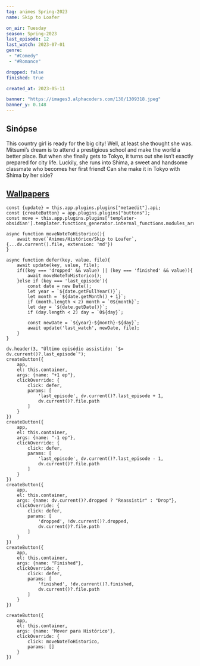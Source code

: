 ```yaml
---
tag: animes Spring-2023
name: Skip to Loafer

on_air: Tuesday
season: Spring-2023
last_episode: 12
last_watch: 2023-07-01
genre: 
 - "#Comedy"
 - "#Romance"

dropped: false
finished: true

created_at: 2023-05-11

banner: "https://images3.alphacoders.com/130/1309318.jpeg"
banner_y: 0.148
---
```

## Sinópse
This country girl is ready for the big city! Well, at least she thought she was. Mitsumi’s dream is to attend a prestigious school and make the world a better place. But when she finally gets to Tokyo, it turns out she isn’t exactly prepared for city life. Luckily, she runs into Shima, a sweet and handsome classmate who becomes her first friend! Can she make it in Tokyo with Shima by her side?

## [Wallpapers](https://wall.alphacoders.com/search.php?search=Skip+to+Loafer&lang=Portuguese)

```dataviewjs
const {update} = this.app.plugins.plugins["metaedit"].api;
const {createButton} = app.plugins.plugins["buttons"];
const move = this.app.plugins.plugins['templater-obsidian'].templater.functions_generator.internal_functions.modules_array[1].static_functions.get('move');

async function moveNoteToHistorico(){
	await move(`Animes/Histórico/Skip to Loafer`, {...dv.current().file, extension: 'md'})
}

async function defer(key, value, file){
	await update(key, value, file);
	if((key === 'dropped' && value) || (key === 'finished' && value)){
		await moveNoteToHistorico();
	}else if (key === 'last_episode'){
		const date = new Date();
		let year = `${date.getFullYear()}`;
		let month = `${date.getMonth() + 1}`;
		if (month.length < 2) month = `0${month}`;
		let day = `${date.getDate()}`;
		if (day.length < 2) day = `0${day}`;

		const newDate = `${year}-${month}-${day}`;
		await update('last_watch', newDate, file);
	}
}

dv.header(3, "Último episódio assistido: `$= dv.current()?.last_episode`");
createButton({
	app,
	el: this.container,
	args: {name: "+1 ep"},
	clickOverride: {
		click: defer,
		params: [
			'last_episode', dv.current()?.last_episode + 1,
			dv.current()?.file.path
		]
	}
})
createButton({
	app,
	el: this.container,
	args: {name: "-1 ep"},
	clickOverride: {
		click: defer,
		params: [
			'last_episode', dv.current()?.last_episode - 1,
			dv.current()?.file.path
		]
	}
})
createButton({
	app,
	el: this.container,
	args: {name: dv.current()?.dropped ? "Reassistir" : "Drop"},
	clickOverride: {
		click: defer,
		params: [
			'dropped', !dv.current()?.dropped,
			dv.current()?.file.path
		]
	}
})
createButton({
	app,
	el: this.container,
	args: {name: "Finished"},
	clickOverride: {
		click: defer,
		params: [
			'finished', !dv.current()?.finished,
			dv.current()?.file.path
		]
	}
})

createButton({
	app,
	el: this.container,
	args: {name: 'Mover para Histórico'},
	clickOverride: {
		click: moveNoteToHistorico,
		params: []
	}
})
```
